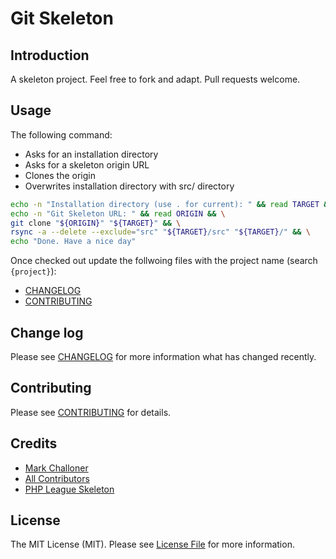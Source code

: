 # Git Skeleton

## Introduction

A skeleton project. Feel free to fork and adapt. Pull requests welcome.

## Usage

The following command:

- Asks for an installation directory
- Asks for a skeleton origin URL
- Clones the origin
- Overwrites installation directory with src/ directory

``` bash
echo -n "Installation directory (use . for current): " && read TARGET && \
echo -n "Git Skeleton URL: " && read ORIGIN && \
git clone "${ORIGIN}" "${TARGET}" && \
rsync -a --delete --exclude="src" "${TARGET}/src" "${TARGET}/" && \
echo "Done. Have a nice day"

```

Once checked out update the follwoing files with the project name (search `{project}`):

- [CHANGELOG](src/CHANGELOG.md)
- [CONTRIBUTING](src/CONTRIBUTING.md)

## Change log

Please see [CHANGELOG](CHANGELOG.md) for more information what has changed recently.

## Contributing

Please see [CONTRIBUTING](CONTRIBUTING.md) for details.

## Credits

- [Mark Challoner][link-author]
- [All Contributors][link-contributors]
- [PHP League Skeleton][link-phpleague]

## License

The MIT License (MIT). Please see [License File](LICENSE.md) for more information.

[link-author]: https://github.com/markchalloner
[link-contributors]: ../../contributors
[link-phpleague]:  https://github.com/thephpleague/skeleton

